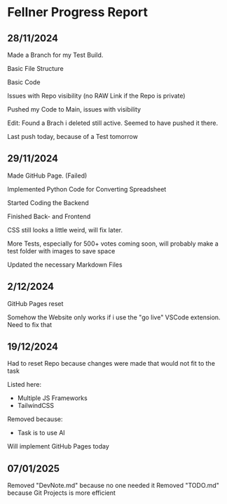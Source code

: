 # Fellner Progress Report

## 28/11/2024

Made a Branch for my Test Build.

Basic File Structure

Basic Code

Issues with Repo visibility (no RAW Link if the Repo is private)

Pushed my Code to Main, issues with visibility

Edit: Found a Brach i deleted still active. Seemed to have pushed it there.

Last push today, because of a Test tomorrow

## 29/11/2024

Made GitHub Page. (Failed)

Implemented Python Code for Converting Spreadsheet

Started Coding the Backend

Finished Back- and Frontend

CSS still looks a little weird, will fix later.

More Tests, especially for 500+ votes coming soon, will probably make a test folder with images to save space

Updated the necessary Markdown Files

## 2/12/2024

GitHub Pages reset

Somehow the Website only works if i use the "go live" VSCode extension. Need to fix that

## 19/12/2024

Had to reset Repo because changes were made that would not fit to the task

Listed here:

+ Multiple JS Frameworks
+ TailwindCSS

Removed because:

+ Task is to use AI

Will implement GitHub Pages today

## 07/01/2025

Removed "DevNote.md" because no one needed it
Removed "TODO.md" because Git Projects is more efficient
